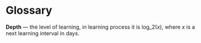 # Glossary

__Depth__ — the level of learning, in learning process it is log_2(_x_), where
_x_ is a next learning interval in days.
